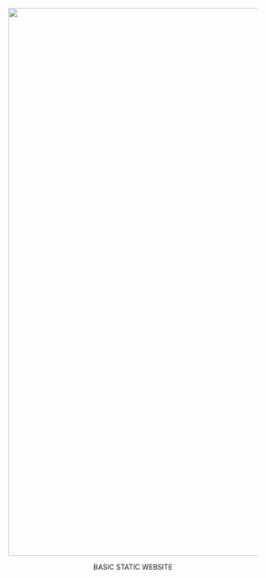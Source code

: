 <p align="center">
    <img src="/screenshot.png" alt="screenshot" width="1104" alt="Screenshot">
</p><center>BASIC STATIC WEBSITE</center>
